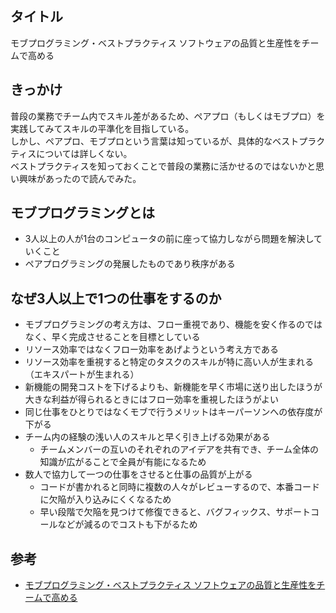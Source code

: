 ## タイトル
モブプログラミング・ベストプラクティス ソフトウェアの品質と生産性をチームで高める

## きっかけ
普段の業務でチーム内でスキル差があるため、ペアプロ（もしくはモブプロ）を実践してみてスキルの平準化を目指している。  
しかし、ペアプロ、モブプロという言葉は知っているが、具体的なベストプラクティスについては詳しくない。  
ベストプラクティスを知っておくことで普段の業務に活かせるのではないかと思い興味があったので読んでみた。  

## モブプログラミングとは
- 3人以上の人が1台のコンピュータの前に座って協力しながら問題を解決していくこと
- ペアプログラミングの発展したものであり秩序がある

## なぜ3人以上で1つの仕事をするのか
- モブプログラミングの考え方は、フロー重視であり、機能を安く作るのではなく、早く完成させることを目標としている
- リソース効率ではなくフロー効率をあげようという考え方である
- リソース効率を重視すると特定のタスクのスキルが特に高い人が生まれる（エキスパートが生まれる）
- 新機能の開発コストを下げるよりも、新機能を早く市場に送り出したほうが大きな利益が得られるときにはフロー効率を重視したほうがよい
- 同じ仕事をひとりではなくモブで行うメリットはキーパーソンへの依存度が下がる
- チーム内の経験の浅い人のスキルと早く引き上げる効果がある
    - チームメンバーの互いのそれぞれのアイデアを共有でき、チーム全体の知識が広がることで全員が有能になるため
- 数人で協力して一つの仕事をさせると仕事の品質が上がる
    - コードが書かれると同時に複数の人々がレビューするので、本番コードに欠陥が入り込みにくくなるため
    - 早い段階で欠陥を見つけて修復できると、バグフィックス、サポートコールなどが減るのでコストも下がるため

## 参考
- [モブプログラミング・ベストプラクティス ソフトウェアの品質と生産性をチームで高める](https://www.amazon.co.jp/dp/B07NW2S2XV)
